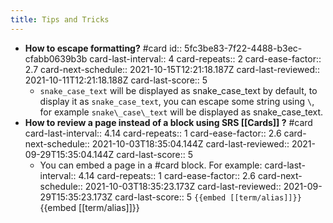 ```yaml
---
title: Tips and Tricks
---
```


- **How to escape formatting?** #card
  id:: 5fc3be83-7f22-4488-b3ec-cfabb0639b3b
  card-last-interval:: 4
  card-repeats:: 2
  card-ease-factor:: 2.7
  card-next-schedule:: 2021-10-15T12:21:18.187Z
  card-last-reviewed:: 2021-10-11T12:21:18.188Z
  card-last-score:: 5
	- `snake_case_text` will be displayed as snake_case_text by default, to display it as `snake_case_text`, you can escape some string using `\`, for example `snake\_case\_text` will be displayed as snake\_case\_text.
- **How to review a page instead of a block using SRS [[Cards]] ?** #card
  card-last-interval:: 4.14
  card-repeats:: 1
  card-ease-factor:: 2.6
  card-next-schedule:: 2021-10-03T18:35:04.144Z
  card-last-reviewed:: 2021-09-29T15:35:04.144Z
  card-last-score:: 5
	- You can embed a page in a #card block. For example:
	  card-last-interval:: 4.14
	  card-repeats:: 1
	  card-ease-factor:: 2.6
	  card-next-schedule:: 2021-10-03T18:35:23.173Z
	  card-last-reviewed:: 2021-09-29T15:35:23.173Z
	  card-last-score:: 5
	  `{{embed [[term/alias]]}}`
	  {{embed [[term/alias]]}}